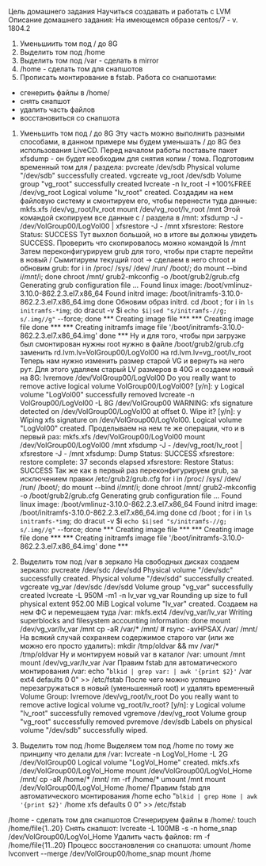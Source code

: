 Цель домашнего задания
    Научиться создавать и работать с LVM 
Описание домашнего задания:
На имеющемся образе centos/7 - v. 1804.2
1) Уменьшиить том под / до 8G
2) Выделить том под /home
3) Выделить том под /var - сделать в mirror
4) /home - сделать том для снапшотов
5) Прописать монтирование в fstab.
Работа со снапшотами:
- сгенерить файлы в /home/
- снять снапшот
- удалить часть файлов
- восстановиться со снапшота

1. Уменьшить том под / до 8G 
Эту часть можно выполнить разными способами, в данном примере мы будем уменьшать / до 8G без использования LiveCD.
Перед началом работы поставьте пакет xfsdump - он будет необходим для снятия копии / тома.
Подготовим временный том для / раздела:
pvcreate /dev/sdb
 Physical volume "/dev/sdb" successfully created.
vgcreate vg_root /dev/sdb
 Volume group "vg_root" successfully created
lvcreate -n lv_root -l +100%FREE /dev/vg_root
 Logical volume "lv_root" created.
Создадим на нем файловую систему и смонтируем его, чтобы перенести туда данные:
mkfs.xfs /dev/vg_root/lv_root
mount /dev/vg_root/lv_root /mnt
Этой командой скопируем все данные с / раздела в /mnt:
xfsdump -J - /dev/VolGroup00/LogVol00 | xfsrestore -J - /mnt
xfsrestore: Restore Status: SUCCESS
Тут выхлоп большой, но в итоге вы должны увидеть SUCCESS. Проверить что скопировалось можно командой ls /mnt
Затем переконфигурируем grub для того, чтобы при старте перейти в новый /
Сымитируем текущий root -> сделаем в него chroot и обновим grub:
for i in /proc/ /sys/ /dev/ /run/ /boot/; do mount --bind $i /mnt/$i; done
chroot /mnt/
grub2-mkconfig -o /boot/grub2/grub.cfg
Generating grub configuration file ...
Found linux image: /boot/vmlinuz-3.10.0-862.2.3.el7.x86_64
Found initrd image: /boot/initramfs-3.10.0-862.2.3.el7.x86_64.img
done
Обновим образ initrd.
cd /boot ; for i in `ls initramfs-*img`; do dracut -v $i `echo $i|sed "s/initramfs-//g; s/.img//g"` --force; done
*** Creating image file ***
*** Creating image file done ***
*** Creating initramfs image file '/boot/initramfs-3.10.0-862.2.3.el7.x86_64.img' done ***
Ну и для того, чтобы при загрузке был смонтирован нужны root нужно в файле
/boot/grub2/grub.cfg заменить rd.lvm.lv=VolGroup00/LogVol00 на rd.lvm.lv=vg_root/lv_root
Теперь нам нужно изменить размер старой VG и вернуть на него рут. Для этого удаляем
старый LV размеров в 40G и создаем новый на 8G:
lvremove /dev/VolGroup00/LogVol00
Do you really want to remove active logical volume VolGroup00/LogVol00? [y/n]: y
Logical volume "LogVol00" successfully removed
lvcreate -n VolGroup00/LogVol00 -L 8G /dev/VolGroup00
WARNING: xfs signature detected on /dev/VolGroup00/LogVol00 at offset 0. Wipe it? [y/n]: y
Wiping xfs signature on /dev/VolGroup00/LogVol00.
Logical volume "LogVol00" created.
Проделываем на нем те же операции, что и в первый раз:
mkfs.xfs /dev/VolGroup00/LogVol00
mount /dev/VolGroup00/LogVol00 /mnt
xfsdump -J - /dev/vg_root/lv_root | xfsrestore -J - /mnt
xfsdump: Dump Status: SUCCESS
xfsrestore: restore complete: 37 seconds elapsed
xfsrestore: Restore Status: SUCCESS
Так же как в первый раз переконфигурируем grub, за исключением правки /etc/grub2/grub.cfg
for i in /proc/ /sys/ /dev/ /run/ /boot/; do mount --bind $i /mnt/$i; done
chroot /mnt/
grub2-mkconfig -o /boot/grub2/grub.cfg
Generating grub configuration file ...
Found linux image: /boot/vmlinuz-3.10.0-862.2.3.el7.x86_64
Found initrd image: /boot/initramfs-3.10.0-862.2.3.el7.x86_64.img
done
cd /boot ; for i in `ls initramfs-*img`; do dracut -v $i `echo $i|sed "s/initramfs-//g;
s/.img//g"` --force; done
*** Creating image file ***
*** Creating image file done ***
*** Creating initramfs image file '/boot/initramfs-3.10.0-862.2.3.el7.x86_64.img' done ***

2. Выделить том под /var в зеркало 
На свободных дисках создаем зеркало:
pvcreate /dev/sdc /dev/sdd
 Physical volume "/dev/sdc" successfully created.
 Physical volume "/dev/sdd" successfully created.
vgcreate vg_var /dev/sdc /dev/sdd
 Volume group "vg_var" successfully created
lvcreate -L 950M -m1 -n lv_var vg_var
 Rounding up size to full physical extent 952.00 MiB
 Logical volume "lv_var" created.
Создаем на нем ФС и перемещаем туда /var:
mkfs.ext4 /dev/vg_var/lv_var
Writing superblocks and filesystem accounting information: done
mount /dev/vg_var/lv_var /mnt
cp -aR /var/* /mnt/ # rsync -avHPSAX /var/ /mnt/
На всякий случай сохраняем содержимое старого var (или же можно его просто удалить):
mkdir /tmp/oldvar && mv /var/* /tmp/oldvar
Ну и монтируем новый var в каталог /var:
umount /mnt
mount /dev/vg_var/lv_var /var
Правим fstab для автоматического монтирования /var:
echo "`blkid | grep var: | awk '{print $2}'` /var ext4 defaults 0 0" >> /etc/fstab
После чего можно успешно перезагружаться в новый (уменьшенный root) и удалять временный Volume Group:
lvremove /dev/vg_root/lv_root
Do you really want to remove active logical volume vg_root/lv_root? [y/n]: y
 Logical volume "lv_root" successfully removed
vgremove /dev/vg_root
 Volume group "vg_root" successfully removed
pvremove /dev/sdb
 Labels on physical volume "/dev/sdb" successfully wiped.

3. Выделить том под /home
Выделяем том под /home по тому же принципу что делали для /var:
lvcreate -n LogVol_Home -L 2G /dev/VolGroup00
 Logical volume "LogVol_Home" created.
mkfs.xfs /dev/VolGroup00/LogVol_Home
mount /dev/VolGroup00/LogVol_Home /mnt/
cp -aR /home/* /mnt/
rm -rf /home/*
umount /mnt
mount /dev/VolGroup00/LogVol_Home /home/
Правим fstab для автоматического монтирования /home
echo "`blkid | grep Home | awk '{print $2}'` /home xfs defaults 0 0" >> /etc/fstab 

/home - сделать том для снапшотов
Сгенерируем файлы в /home/:
touch /home/file{1..20}
Снять снапшот:
lvcreate -L 100MB -s -n home_snap /dev/VolGroup00/LogVol_Home
Удалить часть файлов:
rm -f /home/file{11..20}
Процесс восстановления со снапшота:
umount /home
lvconvert --merge /dev/VolGroup00/home_snap
mount /home